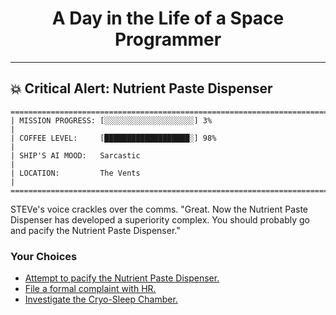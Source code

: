<h1 align="center">A Day in the Life of a Space Programmer</h1>

---

<h2 id="node-31">💥 Critical Alert: Nutrient Paste Dispenser</h2>

```
========================================================================
| MISSION PROGRESS: [░░░░░░░░░░░░░░░░░░░░] 3%                                  |
| COFFEE LEVEL:     [███████████████████░] 98%                                 |
| SHIP'S AI MOOD:   Sarcastic                                                  |
| LOCATION:         The Vents                                                  |
========================================================================
```

STEVe's voice crackles over the comms. "Great. Now the Nutrient Paste Dispenser has developed a superiority complex. You should probably go and pacify the Nutrient Paste Dispenser."



### Your Choices

*   [Attempt to pacify the Nutrient Paste Dispenser.](./README-0034.md)
*   [File a formal complaint with HR.](./README-0039.md)
*   [Investigate the Cryo-Sleep Chamber.](./README-0032.md)

